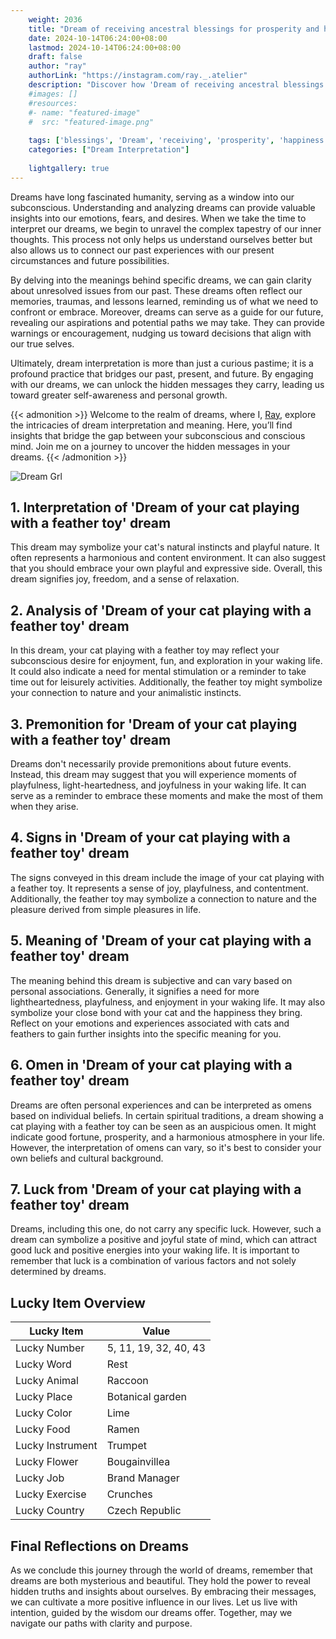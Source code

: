 ```yaml
---
    weight: 2036
    title: "Dream of receiving ancestral blessings for prosperity and happiness."  # Assuming 'title' column exists
    date: 2024-10-14T06:24:00+08:00
    lastmod: 2024-10-14T06:24:00+08:00
    draft: false
    author: "ray"
    authorLink: "https://instagram.com/ray._.atelier"
    description: "Discover how 'Dream of receiving ancestral blessings for prosperity and happiness.' can interpret your future and uncover its significant meanings in your life."
    #images: []
    #resources:
    #- name: "featured-image"
    #  src: "featured-image.png"
    
    tags: ['blessings', 'Dream', 'receiving', 'prosperity', 'happiness', 'ancestral']
    categories: ["Dream Interpretation"]
    
    lightgallery: true
---
```

    
Dreams have long fascinated humanity, serving as a window into our subconscious. Understanding and analyzing dreams can provide valuable insights into our emotions, fears, and desires. When we take the time to interpret our dreams, we begin to unravel the complex tapestry of our inner thoughts. This process not only helps us understand ourselves better but also allows us to connect our past experiences with our present circumstances and future possibilities.

By delving into the meanings behind specific dreams, we can gain clarity about unresolved issues from our past. These dreams often reflect our memories, traumas, and lessons learned, reminding us of what we need to confront or embrace. Moreover, dreams can serve as a guide for our future, revealing our aspirations and potential paths we may take. They can provide warnings or encouragement, nudging us toward decisions that align with our true selves.

Ultimately, dream interpretation is more than just a curious pastime; it is a profound practice that bridges our past, present, and future. By engaging with our dreams, we can unlock the hidden messages they carry, leading us toward greater self-awareness and personal growth.

{{< admonition >}}
Welcome to the realm of dreams, where I, [Ray](https://instagram.com/ray._.atelier), explore the intricacies of dream interpretation and meaning. Here, you’ll find insights that bridge the gap between your subconscious and conscious mind. Join me on a journey to uncover the hidden messages in your dreams.
{{< /admonition >}}

![Dream Grl](https://cdn.pixabay.com/photo/2017/11/02/03/35/gothic-2910057_1280.jpg "Dream Grl")

## 1. Interpretation of 'Dream of your cat playing with a feather toy' dream

This dream may symbolize your cat's natural instincts and playful nature. It often represents a harmonious and content environment. It can also suggest that you should embrace your own playful and expressive side. Overall, this dream signifies joy, freedom, and a sense of relaxation.

## 2. Analysis of 'Dream of your cat playing with a feather toy' dream

In this dream, your cat playing with a feather toy may reflect your subconscious desire for enjoyment, fun, and exploration in your waking life. It could also indicate a need for mental stimulation or a reminder to take time out for leisurely activities. Additionally, the feather toy might symbolize your connection to nature and your animalistic instincts.

## 3. Premonition for 'Dream of your cat playing with a feather toy' dream

Dreams don't necessarily provide premonitions about future events. Instead, this dream may suggest that you will experience moments of playfulness, light-heartedness, and joyfulness in your waking life. It can serve as a reminder to embrace these moments and make the most of them when they arise.

## 4. Signs in 'Dream of your cat playing with a feather toy' dream

The signs conveyed in this dream include the image of your cat playing with a feather toy. It represents a sense of joy, playfulness, and contentment. Additionally, the feather toy may symbolize a connection to nature and the pleasure derived from simple pleasures in life.

## 5. Meaning of 'Dream of your cat playing with a feather toy' dream

The meaning behind this dream is subjective and can vary based on personal associations. Generally, it signifies a need for more lightheartedness, playfulness, and enjoyment in your waking life. It may also symbolize your close bond with your cat and the happiness they bring. Reflect on your emotions and experiences associated with cats and feathers to gain further insights into the specific meaning for you.

## 6. Omen in 'Dream of your cat playing with a feather toy' dream

Dreams are often personal experiences and can be interpreted as omens based on individual beliefs. In certain spiritual traditions, a dream showing a cat playing with a feather toy can be seen as an auspicious omen. It might indicate good fortune, prosperity, and a harmonious atmosphere in your life. However, the interpretation of omens can vary, so it's best to consider your own beliefs and cultural background.

## 7. Luck from 'Dream of your cat playing with a feather toy' dream

Dreams, including this one, do not carry any specific luck. However, such a dream can symbolize a positive and joyful state of mind, which can attract good luck and positive energies into your waking life. It is important to remember that luck is a combination of various factors and not solely determined by dreams.

## Lucky Item Overview
| Lucky Item          | Value              |
|---------------|--------------------|
| Lucky Number        | 5, 11, 19, 32, 40, 43  |
| Lucky Word          | Rest |
| Lucky Animal        | Raccoon |
| Lucky Place         | Botanical garden     |
| Lucky Color         | Lime     |
| Lucky Food          | Ramen      |
| Lucky Instrument    | Trumpet |
| Lucky Flower        | Bougainvillea    |
| Lucky Job           | Brand Manager       |
| Lucky Exercise      | Crunches  |
| Lucky Country       | Czech Republic    |


##  Final Reflections on Dreams

As we conclude this journey through the world of dreams, remember that dreams are both mysterious and beautiful. They hold the power to reveal hidden truths and insights about ourselves. By embracing their messages, we can cultivate a more positive influence in our lives. Let us live with intention, guided by the wisdom our dreams offer. Together, may we navigate our paths with clarity and purpose.
